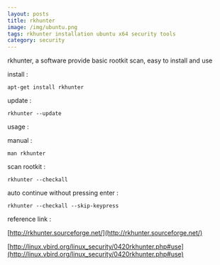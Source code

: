 ```yaml
---
layout: posts
title: rkhunter
image: /img/ubuntu.png
tags: rkhunter installation ubuntu x64 security tools
category: security
---
```


rkhunter, a software provide basic rootkit scan, easy to install and use

install :

```
apt-get install rkhunter
```

update :

```
rkhunter --update
```

usage :

manual :

```
man rkhunter
```

scan rootkit :

```
rkhunter --checkall
```

auto continue without pressing enter :

```
rkhunter --checkall --skip-keypress
```


reference link :

[http://rkhunter.sourceforge.net/](http://rkhunter.sourceforge.net/)

[http://linux.vbird.org/linux_security/0420rkhunter.php#use](http://linux.vbird.org/linux_security/0420rkhunter.php#use)
